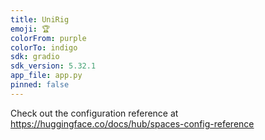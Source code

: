 ```yaml
---
title: UniRig
emoji: 🏆
colorFrom: purple
colorTo: indigo
sdk: gradio
sdk_version: 5.32.1
app_file: app.py
pinned: false
---
```


Check out the configuration reference at https://huggingface.co/docs/hub/spaces-config-reference